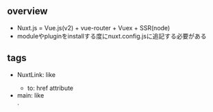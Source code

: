 
## overview

- Nuxt.js = Vue.js(v2) + vue-router + Vuex + SSR(node)
- moduleやpluginをinstallする度にnuxt.config.jsに追記する必要がある

## tags

- NuxtLink: like <a>
    - to: href attribute
- main: like <div>. <template>の子要素に用いる
- Nuxt: layouts/default.vueでpages/コンポーネントをレンダリング

## directory

- pages/: 自動でroutingしてくれる
- components/: 自動で<script>components</script>してくれる
- assets/: css, img, fontなどコンパイルされていないもの
- static/: vueで言うpublic/. コンパイルされず直接サーバのルートに配置される
- layouts/: vueで言うApp.vueに<header>, <nav>, <footer>を追加したのがdefault.vue
- store/: index.jsを作成することでVuexが有効化される
- nuxt.config.js: nuxtの設定ファイル. pluginとか<head>の設定とかできる


## property


## glossary

- context: API用に開発されたNuxtコンテンツへのアクセスオブジェクト
- helper: $nuxtを使ってサーバサイドの変数にアクセスする
- SSR: Nuxt SSRモードではサーバサイドレンダリングするのでnodeは必須
- SPA: nodeいらない. 静的ホスティングサービスから一度レンダリングするとあとは<NuxtLink>でブラウザ側で遷移するだけ
- ライフサイクル: plugin読み込み -> serverInit(Vuex, context) -> middleware -> created() -> fetch() -> mounted()

## .env

1. @nuxtjs/dotenvパッケージをinstall
2. nuxt.config.jsのbuildModulesに@nuxtjs/dotenvを追加
3. process.env.VARで参照可能


